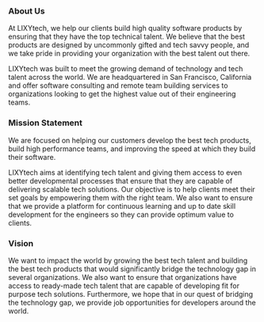 ### About Us

At LIXYtech, we help our clients build high quality software products by ensuring that they have the top technical talent. We believe that the best products are designed by uncommonly gifted and tech savvy people, and we take pride in providing your organization with the best talent out there.

LIXYtech was built to meet the growing demand of technology and tech talent across the world. We are headquartered in San Francisco, California and offer software consulting and remote team building services to organizations looking to get the highest value out of their engineering teams.

### Mission Statement

We are focused on helping our customers develop the best tech products, build high performance teams, and improving the speed at which they build their software.

LIXYtech aims at identifying tech talent and giving them access to even better developmental processes that ensure that they are capable of delivering scalable tech solutions. Our objective is to help clients meet their set goals by empowering them with the right team. We also want to ensure that we provide a platform for continuous learning and up to date skill development for the engineers so they can provide optimum value to clients.

### Vision

We want to impact the world by growing the best tech talent and building the best tech products that would significantly bridge the technology gap in several organizations. We also want to ensure that organizations have access to ready-made tech talent that are capable of developing fit for purpose tech solutions. Furthermore, we hope that in our quest of bridging the technology gap, we provide job opportunities for developers around the world.
